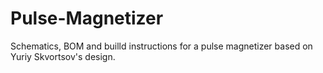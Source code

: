 # Pulse-Magnetizer
Schematics, BOM and builld instructions for a pulse magnetizer based on Yuriy Skvortsov's design.
